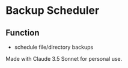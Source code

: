# Backup Scheduler

## Function
- schedule file/directory backups

Made with Claude 3.5 Sonnet for personal use.
